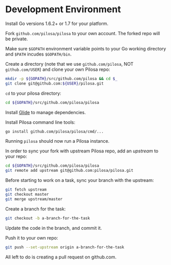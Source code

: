 
Development Environment
=======================

Install Go versions 1.6.2+ or 1.7 for your platform.

Fork `github.com/pilosa/pilosa` to your own account. The forked repo will be private.

Make sure `$GOPATH` environment variable points to your Go working directory and `$PATH` incudes `$GOPATH/bin`.

Create a directory (note that we use `github.com/pilosa`, NOT `github.com/USER`) and clone your own Pilosa repo:

```sh
mkdir -p ${GOPATH}/src/github.com/pilosa && cd $_
git clone git@github.com:${USER}/pilosa.git
```

`cd` to your pilosa directory:

```sh
cd ${GOPATH}/src/github.com/pilosa/pilosa
```

Install [Glide][] to manage dependencies.

Install Pilosa command line tools:

```sh
go install github.com/pilosa/pilosa/cmd/...
```

Running `pilosa` should now run a Pilosa instance.

In order to sync your fork with upstream Pilosa repo, add an *upstream* to your repo:

```sh
cd ${GOPATH}/src/github.com/pilosa/pilosa
git remote add upstream git@github.com:pilosa/pilosa.git
```

Before starting to work on a task, sync your branch with the upstream:

```sh
git fetch upstream
git checkout master
git merge upstream/master
```

Create a branch for the task:

```sh
git checkout -b a-branch-for-the-task
```

Update the code in the branch, and commit it.

Push it to your own repo:

```sh
git push --set-upstream origin a-branch-for-the-task
```

All left to do is creating a pull request on github.com.

[Glide]: http://glide.sh/
